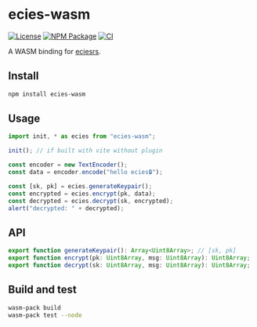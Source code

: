 # ecies-wasm

[![License](https://img.shields.io/github/license/ecies/rs-wasm.svg)](https://github.com/ecies/rs-wasm)
[![NPM Package](https://img.shields.io/npm/v/ecies-wasm.svg)](https://www.npmjs.com/package/ecies-wasm)
[![CI](https://img.shields.io/github/actions/workflow/status/ecies/rs-wasm/ci.yml)](https://github.com/ecies/rs-wasm/actions)

A WASM binding for [eciesrs](https://github.com/ecies/rs).

## Install

```bash
npm install ecies-wasm
```

## Usage

```js
import init, * as ecies from "ecies-wasm";

init(); // if built with vite without plugin

const encoder = new TextEncoder();
const data = encoder.encode("hello ecies🔒");

const [sk, pk] = ecies.generateKeypair();
const encrypted = ecies.encrypt(pk, data);
const decrypted = ecies.decrypt(sk, encrypted);
alert("decrypted: " + decrypted);
```

## API

```ts
export function generateKeypair(): Array<Uint8Array>; // [sk, pk]
export function encrypt(pk: Uint8Array, msg: Uint8Array): Uint8Array;
export function decrypt(sk: Uint8Array, msg: Uint8Array): Uint8Array;
```

## Build and test

```bash
wasm-pack build
wasm-pack test --node
```
